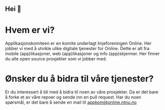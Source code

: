 ## Hei 👋

# Hvem er vi?
Applikasjonskomiteen er en komite underlagt linjeforeningen Online. Her jobber vi med å utvikle ulike digitale tjenester for Online. Dette er alt fra mobile (app)likasjoner, web (app)likasjoner og info (app)skjermer. Her finner du alle open source prosjekter som vi jobber med. 


# Ønsker du å bidra til våre tjenester?

Er du interessert å bli med å bidra til noen av våre  prosjekter. Da er det bare å forke et av våre repoer og sende inn en pull request. Har du noen spørsmål, er det bare å sende en mail til appkom@online.ntnu.no

